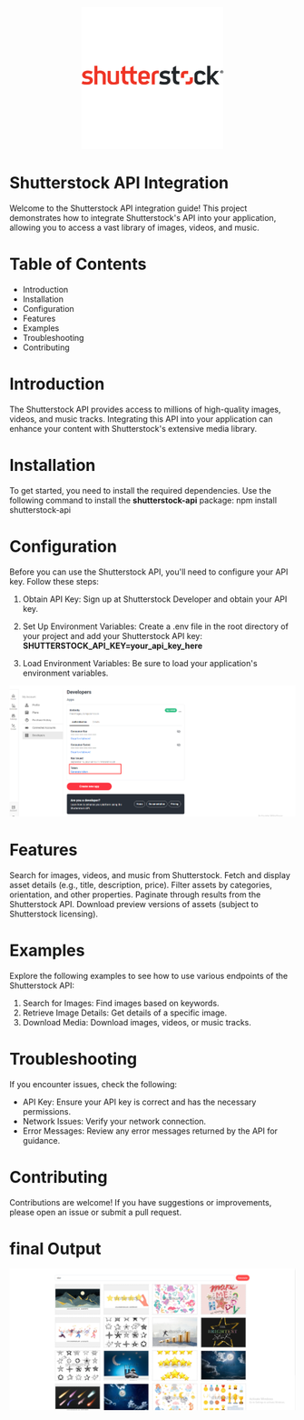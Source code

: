 <p align="center">
<a href="https://www.shutterstock.com/developers/?msockid=3f298c68855f674534e798df845966dd" target="_blank" rel="noopener noreferrer"><img src="/resources/images/Best-API-nominations-400x400-Shutterstock.jpg" width="250px" alt="output"></a></p>
</p>

# Shutterstock API Integration
Welcome to the Shutterstock API integration guide! This project demonstrates how to integrate Shutterstock's API into your application, allowing you to access a vast library of images, videos, and music.

# Table of Contents
- Introduction
- Installation
- Configuration
- Features
- Examples
- Troubleshooting
- Contributing

# Introduction
The Shutterstock API provides access to millions of high-quality images, videos, and music tracks. Integrating this API into your application can enhance your content with Shutterstock's extensive media library.

# Installation
To get started, you need to install the required dependencies. Use the following command to install the **shutterstock-api** package:
npm install shutterstock-api

# Configuration
Before you can use the Shutterstock API, you'll need to configure your API key. Follow these steps:

1. Obtain API Key: Sign up at Shutterstock Developer and obtain your API key.

2. Set Up Environment Variables: Create a .env file in the root directory of your project and add your Shutterstock API key:
**SHUTTERSTOCK_API_KEY=your_api_key_here**

3. Load Environment Variables: Be sure to load your application's environment variables.

<p align="center"><a href="#" target="_blank"><img src="/resources/images/shuttuerstock.png" width="" alt="output"></a></p>


# Features
Search for images, videos, and music from Shutterstock.
Fetch and display asset details (e.g., title, description, price).
Filter assets by categories, orientation, and other properties.
Paginate through results from the Shutterstock API.
Download preview versions of assets (subject to Shutterstock licensing).

# Examples
Explore the following examples to see how to use various endpoints of the Shutterstock API:

1. Search for Images: Find images based on keywords.
2. Retrieve Image Details: Get details of a specific image.
3. Download Media: Download images, videos, or music tracks.

# Troubleshooting
If you encounter issues, check the following:

- API Key: Ensure your API key is correct and has the necessary permissions.
- Network Issues: Verify your network connection.
- Error Messages: Review any error messages returned by the API for guidance.

# Contributing
Contributions are welcome! If you have suggestions or improvements, please open an issue or submit a pull request.

# final Output
<p align="center"><a href="#" target="_blank"><img src="/resources/images/output.png" width="" alt="output"></a></p>
